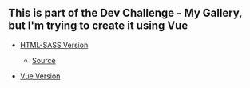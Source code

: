 ## This is part of the Dev Challenge - My Gallery, but I'm trying to create it using Vue

- [HTML-SASS Version](https://gkyla-devchallenges-mygallery.netlify.app/)
  - [Source](https://github.com/gkyla/100days/tree/main/%2359%20DevChallenges%20-%20My%20Gallery/devchallenges-mygallery)

- [Vue Version](https://gkyla-devchallenge-my-gallery-vue.netlify.app/)
